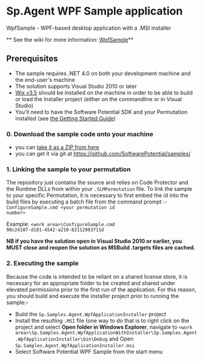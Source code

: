 # Sp.Agent WPF Sample application

WpfSample - WPF-based desktop application with a .MSI installer

** See the wiki for more information: [WpfSample](https://github.com/SoftwarePotential/samples/wiki/WpfSample)**

## Prerequisites

* The sample requires .NET 4.0 on both your development machine and the end-user's machine
* The solution supports Visual Studio 2010 or later
* [Wix v3.5](http://wix.codeplex.com/releases/view/60102) should be installed on the machine in order to be able to build or load the Installer project (either on the commandline or in Visual Studio)
* You'll need to have the Software Potential SDK and your Permutation installed (see [the Getting Started Guide](http://support.inishtech.com/Support/Documentation/Technical-Articles/30-Day-Trial-Quick-Start-Guide.aspx))
### 0. Download the sample code onto your machine 

* you can [take it as a ZIP from here](https://github.com/SoftwarePotential/samples/zipball/master) 
* you can get it via git at https://github.com/SoftwarePotential/samples/

### 1. Linking the sample to your permutation

The repository just contains the source and relies on Code Protector and the Runtime DLLs from within your `.SLMPermutation` file. To link the sample to your specific Permutation, it is necessary to first embed the id into the build files by executing a batch file from the command prompt :- <code>ConfigureSample.cmd &lt;your permutation id number></code>

Example:
    <code>&lt;work area>\ConfigureSample.cmd 90c24107-d181-4542-a210-82112983711d</code>

**NB if you have the solution open in Visual Studio 2010 or earlier, you MUST close and reopen the solution as MSBuild .targets files are cached.**


### 2. Executing the sample

Because the code is intended to be reliant on a shared license store, it is necessary for an appropriate folder to be created and shared under elevated permissions prior to the first run of the application. For this reason, you should build and execute the installer project prior to running the sample:-

* Build the `Sp.Samples.Agent.WpfApplicationInstaller` project
* Install the resulting `.MSI` file (one way to do that is to right click on the project and select **Open folder in Windows Explorer**, navigate to `<work area>\Sp.Samples.Agent.WpfApplicationWithInstaller\Sp.Samples.Agent.WpfApplicationInstaller\bin\Debug` and Open `Sp.Samples.Agent.WpfApplicationInstaller.msi`
* Select Software Potential WPF Sample from the start menu
